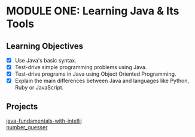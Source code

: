 # MODULE ONE: Learning Java & Its Tools

## Learning Objectives

- [x] Use Java's basic syntax.  
- [x] Test-drive simple programming problems using Java.  
- [x] Test-drive programs in Java using Object Oriented Programming.  
- [x] Explain the main differences between Java and languages like Python, Ruby or JavaScript.  

## Projects

[java-fundamentals-with-intellij](https://github.com/NatalieJClark/java-fundamentals-with-intellij)  
[number_guesser](https://github.com/NatalieJClark/number_guesser)
